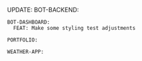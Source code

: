 UPDATE:
    BOT-BACKEND:

    BOT-DASHBOARD:
      FEAT: Make some styling test adjustments

    PORTFOLIO:

    WEATHER-APP:
